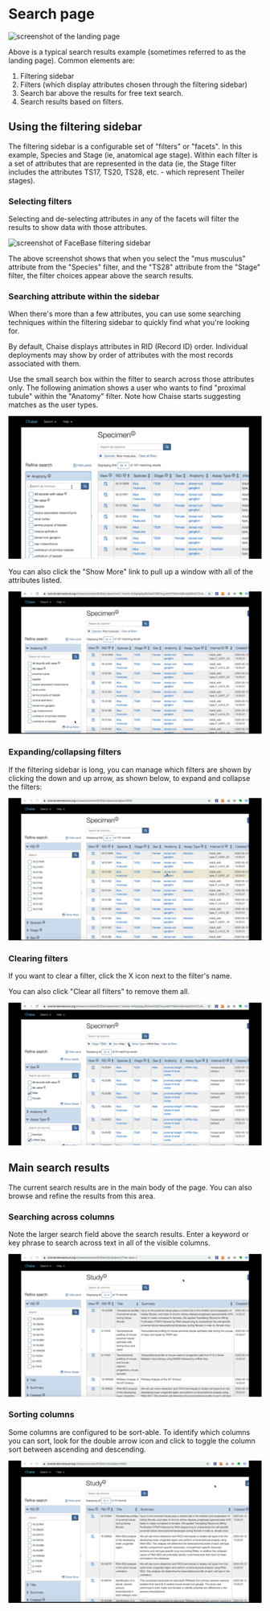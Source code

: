 # Search page

![screenshot of the landing page](/images/chaise-landing-page-example.png)

Above is a typical search results example (sometimes referred to as the landing page). Common elements are:

1. Filtering sidebar
2. Filters (which display attributes chosen through the filtering sidebar)
3. Search bar above the results for free text search.
4. Search results based on filters.


## Using the filtering sidebar

The filtering sidebar is a configurable set of "filters" or "facets". In this example, Species and Stage (ie, anatomical age stage). Within each filter is a set of attributes that are represented in the data (ie, the Stage filter includes the attributes TS17, TS20, TS28, etc. - which represent Theiler stages).

### Selecting filters

Selecting and de-selecting attributes in any of the facets will filter the results to show data with those attributes.

![screenshot of FaceBase filtering sidebar](/images/chaise-filter-sidebar-example.png)

The above screenshot shows that when you select the "mus musculus" attribute from the "Species" filter, and the "TS28" attribute from the "Stage" filter, the filter choices appear above the search results.

### Searching attribute within the sidebar

When there's more than a few attributes, you can use some searching techniques within the filtering sidebar to quickly find what you're looking for.

By default, Chaise displays attributes in RID (Record ID) order. Individual deployments may show by order of attributes with the most records associated with them.

Use the small search box within the filter to search across those attributes only. The following animation shows a user who wants to find "proximal tubule" within the "Anatomy" filter. Note how Chaise starts suggesting matches as the user types.

![animation of searching within Anatomy filter](images/chaise-search-attributes.gif)

You can also click the "Show More" link to pull up a window with all of the attributes listed.

![animation of using the Show More window](images/chaise-show-more-window.gif)


### Expanding/collapsing filters

If the filtering sidebar is long, you can manage which filters are shown by clicking the down and up arrow, as shown below, to expand and collapse the filters:

![animation of using the Show More window](images/collapse-filters.gif)

### Clearing filters

If you want to clear a filter, click the X icon next to the filter's name.

You can also click "Clear all filters" to remove them all.

![animation of using the Show More window](images/clear-filters.gif)

## Main search results

The current search results are in the main body of the page. You can also browse and refine the results from this area.

### Searching across columns

Note the larger search field above the search results. Enter a keyword or key phrase to search across text in all of the visible columns.

![animation of using free text search](images/chaise-free-text.gif)

### Sorting columns

Some columns are configured to be sort-able. To identify which columns you can sort, look for the double arrow icon and click to toggle the column sort between ascending and descending.

![animation of sorting columns](images/chaise-sort-columns.gif)

